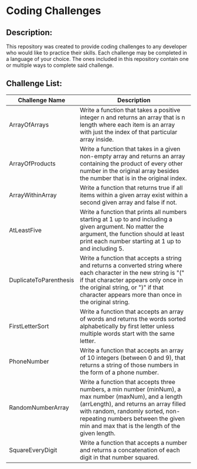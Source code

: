 # Coding Challenges

## Description:
This repository was created to provide coding challenges to any developer who would like to practice their skills. Each challenge may be completed in a language of your choice. The ones included in this repository contain one or multiple ways to complete said challenge.

## Challenge List:

| Challenge Name         | Description          |
| ---------------------- | ---------------      |
| ArrayOfArrays          | Write a function that takes a positive integer n and returns an array that is n length where each item is an array with just the index of that particular array inside. |
| ArrayOfProducts        | Write a function that takes in a given non-empty array and returns an array containing the product of every other number in the original array besides the number that is in the original index.                  |
| ArrayWithinArray       | Write a function that returns true if all items within a given array exist within a second given array and false if not.                                            |
| AtLeastFive            | Write a function that prints all numbers starting at 1 up to and including a given argument. No matter the argument, the function should at least print each number starting at 1 up to and including 5.     |
| DuplicateToParenthesis | Write a function that accepts a string and returns a converted string where each character in the new string is "(" if that character appears only once in the original string, or ")" if that character appears more than once in the original string.               |
| FirstLetterSort        | Write a function that accepts an array of words and returns the words sorted alphabetically by first letter unless multiple words start with the same letter.      |
| PhoneNumber            | Write a function that accepts an array of 10 integers (between 0 and 9), that returns a string of those numbers in the form of a phone number.                         |
| RandomNumberArray      | Write a function that accepts three numbers, a min number (minNum), a max number (maxNum), and a length (arrLength), and returns an array filled with random, randomly sorted, non-repeating numbers between the given min and max that is the length of the given length.                                         |
| SquareEveryDigit       | Write a function that accepts a number and returns a concatenation of each digit in that number squared.              |
